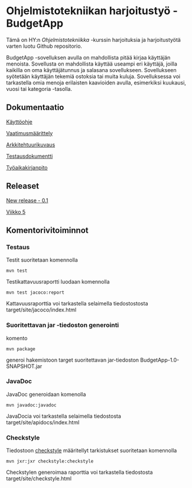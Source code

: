 # Ohjelmistotekniikan harjoitustyö - BudgetApp

Tämä on HY:n *Ohjelmistotekniikka* -kurssin harjoituksia ja harjoitustyötä varten luotu Github repositorio.

BudgetApp -sovelluksen avulla on mahdollista pitää kirjaa käyttäjän menoista. Sovellusta on mahdollista käyttää useampi eri käyttäjä, joilla kaikilla on oma käyttäjätunnus ja salasana sovellukseen. Sovellukseen syötetään käyttäjän tekemiä ostoksia tai muita kuluja. Sovelluksessa voi tarkastella omia menoja erilaisten kaavioiden avulla, esimerkiksi kuukausi, vuosi tai kategoria -tasolla. 

## Dokumentaatio

[Käyttöohje](https://github.com/MiguelSombrero/ot-harjoitustyo/blob/master/dokumentointi/kaytto_ohje.md)

[Vaatimusmäärittely](https://github.com/MiguelSombrero/ot-harjoitustyo/blob/master/dokumentointi/vaatimusmaarittely.md)

[Arkkitehtuurikuvaus](https://github.com/MiguelSombrero/ot-harjoitustyo/blob/master/dokumentointi/arkkitehtuuri.md)

[Testausdokumentti](https://github.com/MiguelSombrero/ot-harjoitustyo/blob/master/dokumentointi/testausdokumentti.md)

[Työaikakirjanpito](https://github.com/MiguelSombrero/ot-harjoitustyo/blob/master/dokumentointi/tuntikirjanpito.md)

## Releaset

[New release - 0.1](https://github.com/MiguelSombrero/ot-harjoitustyo/releases/tag/release01)

[Viikko 5](https://github.com/MiguelSombrero/ot-harjoitustyo/releases/tag/viikko5)

## Komentorivitoiminnot

### Testaus

Testit suoritetaan komennolla

    mvn test

Testikattavuusraportti luodaan komennolla

    mvn test jacoco:report

Kattavuusraporttia voi tarkastella selaimella tiedostostosta target/site/jacoco/index.html

### Suoritettavan jar -tiedoston generointi

komento

    mvn package

generoi hakemistoon target suoritettavan jar-tiedoston BudgetApp-1.0-SNAPSHOT.jar

### JavaDoc

JavaDoc generoidaan komenolla

    mvn javadoc:javadoc

JavaDocia voi tarkastella selaimella tiedostosta target/site/apidocs/index.html

### Checkstyle

Tiedostoon [checkstyle](https://github.com/MiguelSombrero/ot-harjoitustyo/blob/master/BudgetApp/checkstyle.xml) määritellyt tarkistukset suoritetaan komennolla

    mvn jxr:jxr checkstyle:checkstyle

Checkstylen generoimaa raporttia voi tarkastella tiedostosta target/site/checkstyle.html